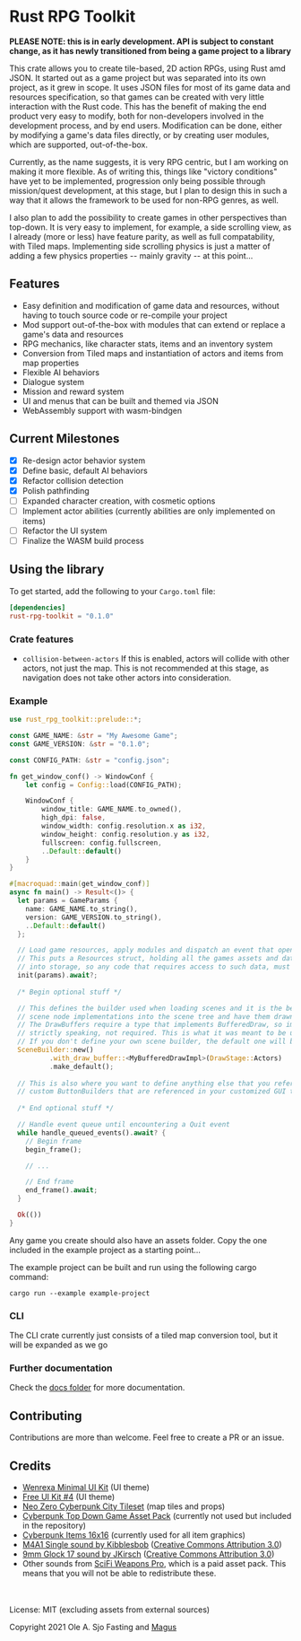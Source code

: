 # Rust RPG Toolkit

**PLEASE NOTE: this is in early development. API is subject to constant change, as it has newly transitioned
from being a game project to a library**

This crate allows you to create tile-based, 2D action RPGs, using Rust amd JSON. It started out as a game project but was
separated into its own project, as it grew in scope. It uses JSON files for most of its game data and resources specification,
so that games can be created with very little interaction with the Rust code. This has the benefit of making the end product
very easy to modify, both for non-developers involved in the development process, and by end users. Modification can be done,
either by modifying a game's data files directly, or by creating user modules, which are supported, out-of-the-box.

Currently, as the name suggests, it is very RPG centric, but I am working on making it more flexible. As of writing this,
things like "victory conditions" have yet to be implemented, progression only being possible through mission/quest development,
at this stage, but I plan to design this in such a way that it allows the framework to be used for non-RPG genres, as well.

I also plan to add the possibility to create games in other perspectives than top-down. It is very easy to implement, for example,
a side scrolling view, as I already (more or less) have feature parity, as well as full compatability, with Tiled maps. Implementing
side scrolling physics is just a matter of adding a few physics properties -- mainly gravity -- at this point...

## Features

- Easy definition and modification of game data and resources, without having to touch source code or re-compile your project
- Mod support out-of-the-box with modules that can extend or replace a game's data and resources
- RPG mechanics, like character stats, items and an inventory system
- Conversion from Tiled maps and instantiation of actors and items from map properties
- Flexible AI behaviors
- Dialogue system
- Mission and reward system
- UI and menus that can be built and themed via JSON
- WebAssembly support with wasm-bindgen

## Current Milestones

- [x] Re-design actor behavior system
- [x] Define basic, default AI behaviors
- [X] Refactor collision detection
- [x] Polish pathfinding
- [ ] Expanded character creation, with cosmetic options
- [ ] Implement actor abilities (currently abilities are only implemented on items)
- [ ] Refactor the UI system
- [ ] Finalize the WASM build process

## Using the library

To get started, add the following to your `Cargo.toml` file:

```toml
[dependencies]
rust-rpg-toolkit = "0.1.0"
```

### Crate features

- `collision-between-actors` If this is enabled, actors will collide with other actors, not just the map.
  This is not recommended at this stage, as navigation does not take other actors into consideration.

### Example

```rust
use rust_rpg_toolkit::prelude::*;

const GAME_NAME: &str = "My Awesome Game";
const GAME_VERSION: &str = "0.1.0";

const CONFIG_PATH: &str = "config.json";

fn get_window_conf() -> WindowConf {
    let config = Config::load(CONFIG_PATH);

    WindowConf {
        window_title: GAME_NAME.to_owned(),
        high_dpi: false,
        window_width: config.resolution.x as i32,
        window_height: config.resolution.y as i32,
        fullscreen: config.fullscreen,
        ..Default::default()
    }
}

#[macroquad::main(get_window_conf)]
async fn main() -> Result<()> {
  let params = GameParams {
    name: GAME_NAME.to_string(),
    version: GAME_VERSION.to_string(),
    ..Default::default()
  };

  // Load game resources, apply modules and dispatch an event that opens the main menu when the game loop starts.
  // This puts a Resources struct, holding all the games assets and data files, including everything from modules,
  // into storage, so any code that requires access to such data, must be called after this.
  init(params).await?;
  
  /* Begin optional stuff */

  // This defines the builder used when loading scenes and it is the best way to inject your own Macroquad
  // scene node implementations into the scene tree and have them drawn when you want them to.
  // The DrawBuffers require a type that implements BufferedDraw, so implementation of Macroquad's Node trait is,
  // strictly speaking, not required. This is what it was meant to be used for, however.
  // If you don't define your own scene builder, the default one will be used. 
  SceneBuilder::new()
          .with_draw_buffer::<MyBufferedDrawImpl>(DrawStage::Actors)
          .make_default();
  
  // This is also where you want to define anything else that you reference in your game data, like custom ActorBehaviors,
  // custom ButtonBuilders that are referenced in your customized GUI theme(s), etc. 
  
  /* End optional stuff */

  // Handle event queue until encountering a Quit event
  while handle_queued_events().await? {
    // Begin frame
    begin_frame();

    // ...

    // End frame
    end_frame().await;
  }

  Ok(())
}

```

Any game you create should also have an assets folder. Copy the one included in the example project as a starting point...

The example project can be built and run using the following cargo command:

`cargo run --example example-project`

### CLI

The CLI crate currently just consists of a tiled map conversion tool, but it will be expanded as we go

### Further documentation

Check the [docs folder](https://github.com/olefasting/rust_rpg_toolkit/tree/master/docs) for more documentation.

## Contributing

Contributions are more than welcome. Feel free to create a PR or an issue.

## Credits

- [Wenrexa Minimal UI Kit](https://wenrexa.itch.io/kit-nesia2) (UI theme)
- [Free UI Kit #4](https://wenrexa.itch.io/ui-different02) (UI theme)
- [Neo Zero Cyberpunk City Tileset](https://yunusyanin.itch.io/neo-zero-cyberpunk-city-tileset) (map tiles and props)
- [Cyberpunk Top Down Game Asset Pack](https://rafazcruz.itch.io/cyberpunk-top-down-game-asset-pack) (currently not used but included in the repository)
- [Cyberpunk Items 16x16](https://jeresikstus.itch.io/cyberpunk-items-16x16) (currently used for all item graphics)
- [M4A1 Single sound by Kibblesbob](https://soundbible.com/1804-M4A1-Single.html) ([Creative Commons Attribution 3.0](https://creativecommons.org/licenses/by/3.0/))
- [9mm Glock 17 sound by JKirsch](https://soundbible.com/1382-9mm-Glock-17.html) ([Creative Commons Attribution 3.0](https://creativecommons.org/licenses/by/3.0/))
- Other sounds from [SciFi Weapons Pro](https://sidearm-studios.itch.io/sci-fi-weapon-sounds-pro), which is a paid asset pack. This means that you will not be able to redistribute these.

\
\
License: MIT (excluding assets from external sources)

Copyright 2021 Ole A. Sjo Fasting and [Magus](http://magus.no)
